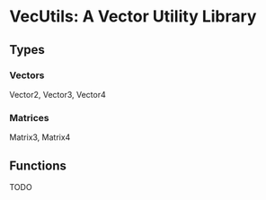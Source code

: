 # VecUtils: A Vector Utility Library

## Types

### Vectors
Vector2, Vector3, Vector4

### Matrices
Matrix3, Matrix4

## Functions
TODO